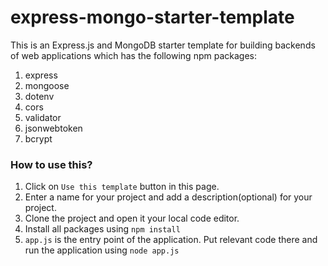 # express-mongo-starter-template

This is an Express.js and MongoDB starter template for building backends of web applications which has the following npm packages:

1. express
2. mongoose
3. dotenv
4. cors
5. validator
6. jsonwebtoken
7. bcrypt

### How to use this?

1. Click on `Use this template` button in this page.
2. Enter a name for your project and add a description(optional) for your project.
3. Clone the project and open it your local code editor.
4. Install all packages using `npm install`
5. `app.js` is the entry point of the application. Put relevant code there and run the application using `node app.js`
